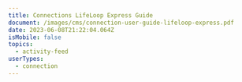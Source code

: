 ```yaml
---
title: Connections LifeLoop Express Guide
document: /images/cms/connection-user-guide-lifeloop-express.pdf
date: 2023-06-08T21:22:04.064Z
isMobile: false
topics:
  - activity-feed
userTypes:
  - connection
---
```

